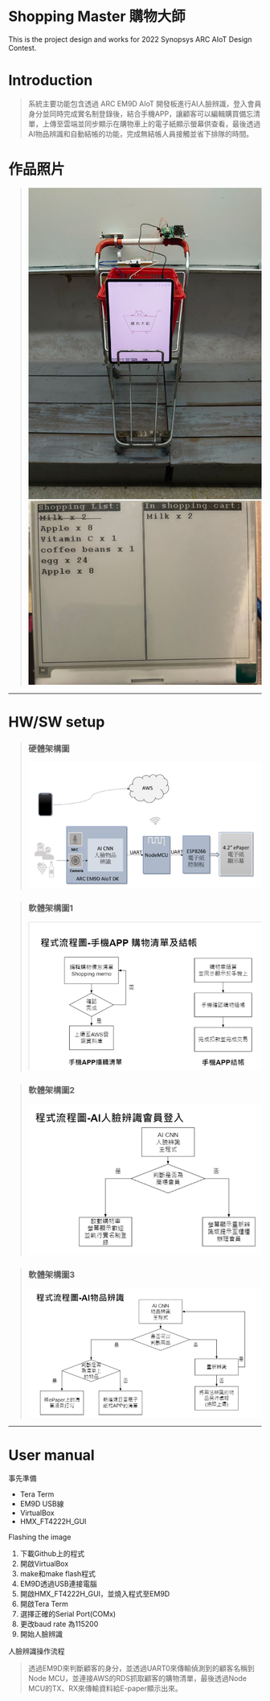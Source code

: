 # Shopping Master 購物大師
This is the project design and works for 2022 Synopsys ARC AIoT Design Contest.
#   Introduction
>  系統主要功能包含透過 ARC EM9D AIoT 開發板進行AI人臉辨識，登入會員身分並同時完成實名制登錄後，結合手機APP，讓顧客可以編輯購買備忘清單，上傳至雲端並同步顯示在購物車上的電子紙顯示螢幕供查看，最後透過AI物品辨識和自動結帳的功能，完成無結帳人員接觸並省下排隊的時間。
#  作品照片
>![智慧購物車](./photo/smartcart5.jpg)
>![電子紙螢幕](./photo/ePD.jpg)
_ _ _
# HW/SW setup
> ### 硬體架構圖
>![硬體架構圖](./images/HW.png)

>### 軟體架構圖1
>![硬體架構圖](./images/SW.png)

>### 軟體架構圖2
>![硬體架構圖](./images/SW2.png)

>### 軟體架構圖3
>![硬體架構圖](./images/SW3.png)
___
# User manual
事先準備

* Tera Term
* EM9D USB線
* VirtualBox
* HMX_FT4222H_GUI

Flashing the image

1. 下載Github上的程式
2. 開啟VirtualBox
3. make和make flash程式
4. EM9D透過USB連接電腦
5. 開啟HMX_FT4222H_GUI，並燒入程式至EM9D
6. 開啟Tera Term
7. 選擇正確的Serial Port(COMx)
8. 更改baud rate 為115200
9. 開始人臉辨識

人臉辨識操作流程

>  透過EM9D來判斷顧客的身分，並透過UART0來傳輸偵測到的顧客名稱到Node MCU，並連接AWS的RDS抓取顧客的購物清單，最後透過Node MCU的TX、RX來傳輸資料給E-paper顯示出來。

